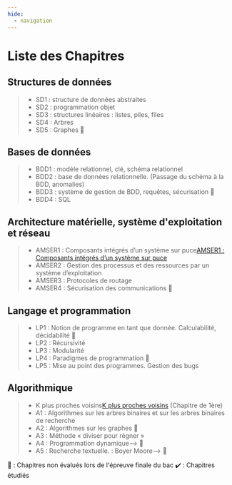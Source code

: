 ```yaml
---
hide:
  - navigation
---
```


# **Liste des Chapitres** 

## Structures de données
> -  SD1 : structure de données abstraites<!--[SD1 : structure de données abstraites](SD/SD1/) -->  
> -  SD2 : programmation objet<!--[SD2 : programmation objet](SD/SD2/)-->  
> -  SD3 : structures linéaires : listes, piles, files<!--[SD3 : structures linéaires : listes, piles, files](SD/SD3/)-->  
> -  SD4 : Arbres<!--[SD4 : Arbres](SD/SD4/)-->  
> -  SD5 : Graphes<!--[SD5 : Graphes](SD/SD5/)--> 🐌

## Bases de données
> -  BDD1 : modèle relationnel, clé, schéma relationnel<!--[BDD1 : modèle relationnel, clé, schéma relationnel](BDD/BDD1/)-->
> -  BDD2 : base de données relationnelle. (Passage du schéma à la BDD, anomalies)<!--[BDD2 : base de données relationnelle. (Passage du schéma à la BDD, anomalies)](BDD/BDD2/)-->
> -  BDD3 : système de gestion de BDD, requêtes, sécurisation<!--[BDD3 : système de gestion de BDD, requêtes, sécurisation](BDD/BDD2/)--> 🐌  
> -  BDD4 : SQL<!--[BDD4 : SQL](BDD/BDD4)-->

## Architecture matérielle, système d'exploitation et réseau
> -  AMSER1 : Composants intégrés d’un système sur puce[AMSER1 : Composants intégrés d’un système sur puce](AMSER/AMSER1)  
> -  AMSER2 : Gestion des processus et des ressources par un système d’exploitation<!--[AMSER2 : Gestion des processus et des ressources par un système d’exploitation](AMSER/AMSER2)-->  
> -  AMSER3 : Protocoles de routage<!--[AMSER3 : Protocoles de routage](AMSER/AMSER3)-->
> -  AMSER4 : Sécurisation des communications<!--[AMSER4 : Sécurisation des communications](AMSER/AMSER4)--> 🐌

## Langage et programmation
> -  LP1 : Notion de programme en tant que donnée. Calculabilité, décidabilité 🐌  
> -  LP2 : Récursivité<!--[LP2 : Récursivité](LP/LP2)-->  
> -  LP3 : Modularité<!--[LP3 : Modularité ](LP/LP3)-->
> -  LP4 : Paradigmes de programmation 🐌  
> -  LP5 : Mise au point des programmes. Gestion des bugs<!--[LP5 : Mise au point des programmes. Gestion des bugs](LP/LP5/)-->  


## Algorithmique
> -  K plus proches voisins[K plus proches voisins](A/13/) (Chapitre de 1ère)
> -  A1 : Algorithmes sur les arbres binaires et sur les arbres binaires de recherche<!--[A1 : Algorithmes sur les arbres binaires et sur les arbres binaires de recherche](A/A1/)-->  
> -  A2 : Algorithmes sur les graphes<!--[A2 : Algorithmes sur les graphes](A/A2/)--> 🐌  
> -  A3 : Méthode « diviser pour régner »<!--[A3 : Méthode « diviser pour régner »](A/A3/)-->   
> - A4 : Programmation dynamique--> 🐌  
> - A5 : Recherche textuelle. : Boyer Moore--> 🐌

🐌 : Chapitres non évalués lors de l'épreuve finale du bac
✔️ : Chapitres étudiés